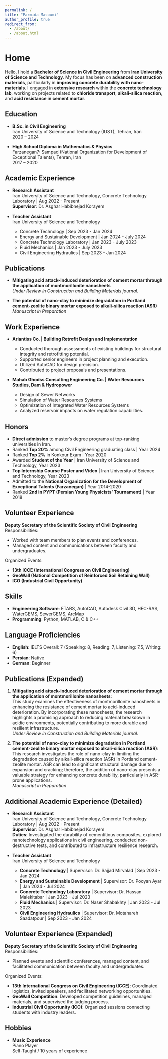 ```yaml
---
permalink: /
title: "Parmida Masoumi"
author_profile: true
redirect_from: 
  - /about/
  - /about.html
---
```


# Home

Hello, I hold a **Bachelor of Science in Civil Engineering** from **Iran University of Science and Technology**. My focus has been on **advanced construction materials**, particularly in **improving concrete durability with nano-materials**. I engaged in **extensive research** within the **concrete technology lab**, working on projects related to **chloride transport**, **alkali-silica reaction**, and **acid resistance in cement mortar**.

## Education

- **B.Sc. in Civil Engineering**  
  Iran University of Science and Technology (IUST), Tehran, Iran  
  2020 – 2024

- **High School Diploma in Mathematics & Physics**  
  Farzanegan7: Sampad (National Organization for Development of Exceptional Talents), Tehran, Iran  
  2017 – 2020

## Academic Experience

- **Research Assistant**  
  Iran University of Science and Technology, Concrete Technology Laboratory | Aug 2022 - Present  
  **Supervisor**: Dr. Asghar Habibnejad Korayem

- **Teacher Assistant**  
  Iran University of Science and Technology
  - Concrete Technology | Sep 2023 - Jan 2024
  - Energy and Sustainable Development | Jan 2024 - July 2024
  - Concrete Technology Laboratory | Jan 2023 - July 2023
  - Fluid Mechanics | Jan 2023 - July 2023
  - Civil Engineering Hydraulics | Sep 2023 - Jan 2024

## Publications

- **Mitigating acid attack-induced deterioration of cement mortar through the application of montmorillonite nanosheets**  
  _Under Review in Construction and Building Materials journal._
  
- **The potential of nano-clay to minimize degradation in Portland cement-zeolite binary mortar exposed to alkali-silica reaction (ASR)**  
  _Manuscript in Preparation_

## Work Experience

- **Ariantiss Co. | Building Retrofit Design and Implementation**
  - Conducted thorough assessments of existing buildings for structural integrity and retrofitting potential.
  - Supported senior engineers in project planning and execution.
  - Utilized AutoCAD for design precision.
  - Contributed to project proposals and presentations.

- **Mahab Ghodss Consulting Engineering Co. | Water Resources Studies, Dam & Hydropower**
  - Design of Sewer Networks
  - Simulation of Water Resources Systems
  - Optimization of Integrated Water Resources Systems
  - Analyzed reservoir impacts on water regulation capabilities.

## Honors

- **Direct admission** to master’s degree programs at top-ranking universities in Iran.
- Ranked **Top 20%** among Civil Engineering graduating class | Year 2024
- Ranked **Top 2%** in Konkour Exam | Year 2020
- Awarded **Student of the Year** | Iran University of Science and Technology, Year 2023
- **Top Internship Course Poster and Video** | Iran University of Science and Technology, Year 2023
- Admitted to the **National Organization for the Development of Exceptional Talents (Farzanegan)** | Year 2014-2020
- Ranked **2nd in PYPT (Persian Young Physicists’ Tournament)** | Year 2018

## Volunteer Experience

**Deputy Secretary of the Scientific Society of Civil Engineering**  
Responsibilities:
- Worked with team members to plan events and conferences.
- Managed content and communications between faculty and undergraduates.

Organized Events:
- **13th ICCE (International Congress on Civil Engineering)**
- **GeoWall (National Competition of Reinforced Soil Retaining Wall)**
- **ICO (Industrial Civil Opportunity)**

## Skills

- **Engineering Software**: ETABS, AutoCAD, Autodesk Civil 3D, HEC-RAS, WaterGEMS, SewerGEMS, ArcMap
- **Programming**: Python, MATLAB, C & C++

## Language Proficiencies

- **English**: IELTS Overall: 7 (Speaking: 8, Reading: 7, Listening: 7.5, Writing: 6)
- **Persian**: Native
- **German**: Beginner

## Publications (Expanded)

1. **Mitigating acid attack-induced deterioration of cement mortar through the application of montmorillonite nanosheets**:  
   This study examines the effectiveness of montmorillonite nanosheets in enhancing the resistance of cement mortar to acid-induced deterioration. By incorporating these nanosheets, the research highlights a promising approach to reducing material breakdown in acidic environments, potentially contributing to more durable and resilient infrastructure.  
   _Under Review in Construction and Building Materials journal._

2. **The potential of nano-clay to minimize degradation in Portland cement-zeolite binary mortar exposed to alkali-silica reaction (ASR)**:  
   This research investigates the role of nano-clay in limiting the degradation caused by alkali-silica reaction (ASR) in Portland cement-zeolite mortar. ASR can lead to significant structural damage due to expansion and cracking; therefore, the addition of nano-clay presents a valuable strategy for enhancing concrete durability, particularly in ASR-prone applications.  
   _Manuscript in Preparation_

## Additional Academic Experience (Detailed)

- **Research Assistant**  
  Iran University of Science and Technology, Concrete Technology Laboratory | Aug 2022 - Present  
  **Supervisor**: Dr. Asghar Habibnejad Korayem  
  **Duties**: Investigated the durability of cementitious composites, explored nanotechnology applications in civil engineering, conducted non-destructive tests, and contributed to infrastructure resilience research.

- **Teacher Assistant**  
  Iran University of Science and Technology
  - **Concrete Technology** | Supervisor: Dr. Sajjad Mirvalad | Sep 2023 - Jan 2024
  - **Energy and Sustainable Development** | Supervisor: Dr. Pooyan Ayar | Jan 2024 - Jul 2024
  - **Concrete Technology Laboratory** | Supervisor: Dr. Hassan Malekitabar | Jan 2023 - Jul 2023
  - **Fluid Mechanics** | Supervisor: Dr. Naser Shabakhty | Jan 2023 - Jul 2023
  - **Civil Engineering Hydraulics** | Supervisor: Dr. Motahareh Saadatpour | Sep 2023 - Jan 2024

## Volunteer Experience (Expanded)

**Deputy Secretary of the Scientific Society of Civil Engineering**  
Responsibilities:
- Planned events and scientific conferences, managed content, and facilitated communication between faculty and undergraduates.

Organized Events:
- **13th International Congress on Civil Engineering (ICCE)**: Coordinated logistics, invited speakers, and facilitated networking opportunities.
- **GeoWall Competition**: Developed competition guidelines, managed materials, and supervised the judging process.
- **Industrial Civil Opportunity (ICO)**: Organized sessions connecting students with industry leaders.

## Hobbies

- **Music Experience**  
  Piano Player  
  Self-Taught / 10 years of experience
